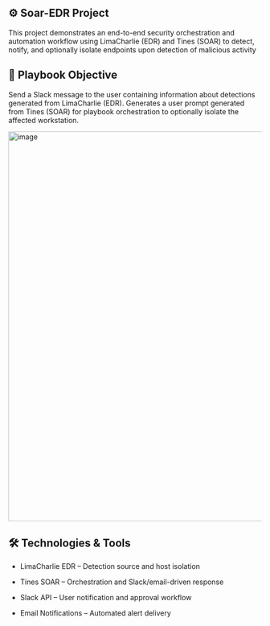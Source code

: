 ## ⚙️ Soar-EDR Project
This project demonstrates an end-to-end security orchestration and automation workflow using LimaCharlie (EDR) and Tines (SOAR) to detect, notify, and optionally isolate endpoints upon detection of malicious activity

## 📌 Playbook Objective
Send a Slack message to the user containing information about detections generated from LimaCharlie (EDR).  Generates a user prompt generated from Tines (SOAR) for playbook orchestration to optionally isolate the affected workstation.

<img width="775" alt="image" src="https://github.com/user-attachments/assets/6d200bf6-a757-4cb6-833d-9e9ebbb54d09" />


## 🛠️ Technologies & Tools
- LimaCharlie EDR – Detection source and host isolation

- Tines SOAR – Orchestration and Slack/email-driven response

- Slack API – User notification and approval workflow

- Email Notifications – Automated alert delivery

